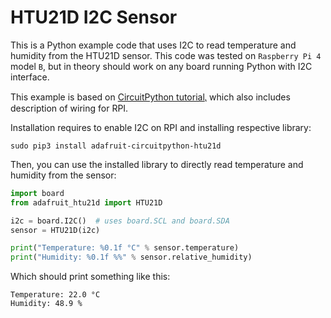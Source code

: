 # HTU21D I2C Sensor

This is a Python example code that uses I2C to read temperature and humidity from the HTU21D sensor. This code was tested on `Raspberry Pi 4` model `B`, but in theory should work on any board running Python with I2C interface.

This example is based on [CircuitPython tutorial](https://learn.adafruit.com/adafruit-htu21d-f-temperature-humidity-sensor/python-circuitpython)⹁ which also includes description of wiring for RPI.

Installation requires to enable I2C on RPI and installing respective library:

```
sudo pip3 install adafruit-circuitpython-htu21d
```

Then, you can use the installed library to directly read temperature and humidity from the sensor:

```python
import board
from adafruit_htu21d import HTU21D

i2c = board.I2C()  # uses board.SCL and board.SDA
sensor = HTU21D(i2c)

print("Temperature: %0.1f °C" % sensor.temperature)
print("Humidity: %0.1f %%" % sensor.relative_humidity)
```

Which should print something like this:

```
Temperature: 22.0 °C
Humidity: 48.9 %
```
